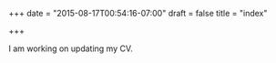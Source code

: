 +++
date = "2015-08-17T00:54:16-07:00"
draft = false
title = "index"

+++

I am working on updating my CV.

